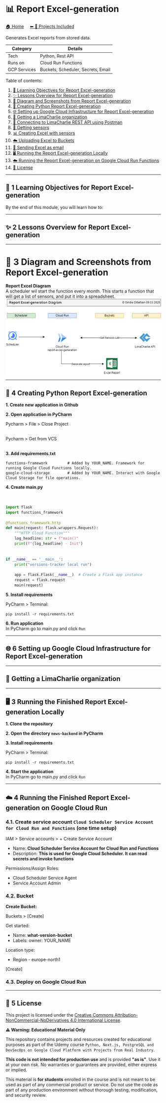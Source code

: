 # 📊 Report Excel-generation

[🏠 Home](../)
&nbsp; &nbsp;
[⬅ 🎯 Projects Included](../#-4-projects-included)

Generates Excel reports from stored data.

| Category     | Details                            |          
|--------------|------------------------------------|
| Tech         | Python, Rest API                   |
| Runs on      | Cloud Run Functions                |
| GCP Services | Buckets, Scheduler, Secrets, Email |



Table of contents:
1. [📖 Learning Objectives for Report Excel-generation](#-1-learning-objectives-for-report-pdf-generation)
2. [✨ Lessons Overview for Report Excel-generation](#-2-lessons-overview-for-report-pdf-generation)
3. [📸 Diagram and Screenshots from Report Excel-generation](#-3-diagram-and-screenshots-from-report-pdf-generation)
4. [🐍 Creating Python Report Excel-generation](#-4-creating-python-report-pdf-generation)
5. [🌐 Setting up Google Cloud Infrastructure for Report Excel-generation](#-5-setting-up-google-cloud-infrastructure-for-report-pdf-generation)
6. [🧪 Getting a LimaCharlie organization](#-6-generating-test-data-assets-and-their-vulnerabilities-critical-high-medium-low)
7. [🔗 Connecting to LimaCharlie REST API using Postman](#-6-generating-test-data-assets-and-their-vulnerabilities-critical-high-medium-low)
8. [📄 Getting sensors](#-7-creating-pdf)
9. [📊 Creating Excel with sensors](#-8-creating-pdf-with-vulnerabilities)
10. [☁️ Uploading Excel to Buckets](#%EF%B8%8F-9-uploading-pdf-to-buckets)
11. [📧 Sending Excel as email](#-10-sending-pdf-as-email)
12. [🖥️ Running the Report Excel-generation Locally](#%EF%B8%8F-11-running-the-report-pdf-generation-locally)
13. [☁️ Running the Report Excel-generation on Google Cloud Run Functions](#%EF%B8%8F-12-running-the-report-pdf-generation-on-google-cloud-run)
14. [📜 License](#-14-license)

---

## 📖 1 Learning Objectives for Report Excel-generation

By the end of this module, you will learn how to:

---

## ✨ 2 Lessons Overview for Report Excel-generation


---

# 📸 3 Diagram and Screenshots from Report Excel-generation

**Report Excel Diagram**<br>
A scheduler wil start the function every month. This starts a function that will get a list of sensors, and
put it into a spreadsheet.<br>
![Report Excel-generation Diagram](_docs/report-excel-generation-diagram.drawio.png) 

---

## 🐍 4 Creating Python Report Excel-generation



**1. Create new application in Github**

**2. Open application in PyCharm**

Pycharm > File > Close Project<br><br>

Pycharm > Get from VCS<br><br>


**3. Add requirements.txt**

```
functions-framework         # Added by YOUR_NAME. Framework for running Google Cloud Functions locally.
google-cloud-storage        # Added by YOUR_NAME. Interact with Google Cloud Storage for file operations.
```

**4. Create main.py**

```python


import flask
import functions_framework

@functions_framework.http
def main(request: flask.wrappers.Request):
    """HTTP Cloud Function"""
    log_headline: str = f"main()"
    print(f"{log_headline} · Init")


if __name__ == '__main__':
    print("versions-tracker local run")

    app = flask.Flask(__name__)  # Create a Flask app instance
    request = flask.request
    main(request)
```

**5. Install requirements**

PyCharm > Terminal:

`pip install -r requirements.txt`

**6. Run application**<br>
In PyCharm go to main.py and click `Run`



---

## 🌐 6 Setting up Google Cloud Infrastructure for Report Excel-generation

---

## 🧪 Getting a LimaCharlie organization


---

## 🖥️ 3 Running the Finished Report Excel-generation Locally

**1. Clone the repository**


**2. Open the directory `news-backend` in PyCharm**


**3. Install requirements**

PyCharm > Terminal:

`pip install -r requirements.txt`

**4. Start the application**<br>
In PyCharm go to main.py and click `Run`




---

## ☁️ 4 Running the Finished Report Excel-generation on Google Cloud Run

### 4.1. Create service account `Cloud Scheduler Service Account for Cloud Run and Functions` (one time setup)

IAM > Service accounts > + Create Service Account

* Name: **Cloud Scheduler Service Account for Cloud Run and Functions**
* Description: **This is used for Google Cloud Scheduler. It can read secrets and invoke functions**

Permissions/Assign Roles:
* Cloud Scheduler Service Agent
* Service Account Admin


### 4.2. Bucket

**Create Bucket:**

Buckets > [Create]

Get started:
* Name: **what-version-bucket**
* Labels: owner: YOUR_NAME

Location type:
* Region - europe-north1

[Create]


### 4.3. Deploy on Google Cloud Run




---

## 📜 5 License


This project is licensed under the
[Creative Commons Attribution-NonCommercial-NoDerivatives 4.0 International License](https://creativecommons.org/licenses/by-nc-nd/4.0/).

**⚠️ Warning: Educational Material Only**

This repository contains projects and resources created for educational purposes as part of the Udemy course 
`Python, Next.js, PostgreSQL and DevSecOps on Google Cloud Platform with Projects from Real Industry`.

**This code is not intended for production use** and is provided **"as is"**. 
Use it at your own risk. No warranties or guarantees are provided, either express or implied. 

This material is **for students** enrolled in the course and is not meant to be used as part of any commercial product or service. 
Do not use the code as part of any production environment without thorough testing, modification, and security review.

